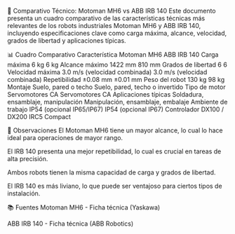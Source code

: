 🤖 Comparativo Técnico: Motoman MH6 vs ABB IRB 140
Este documento presenta un cuadro comparativo de las características técnicas más relevantes de los robots industriales Motoman MH6 y ABB IRB 140, incluyendo especificaciones clave como carga máxima, alcance, velocidad, grados de libertad y aplicaciones típicas.

📊 Cuadro Comparativo
Característica	Motoman MH6	ABB IRB 140
Carga máxima	6 kg	6 kg
Alcance máximo	1422 mm	810 mm
Grados de libertad	6	6
Velocidad máxima	3.0 m/s (velocidad combinada)	3.0 m/s (velocidad combinada)
Repetibilidad	±0.08 mm	±0.01 mm
Peso del robot	130 kg	98 kg
Montaje	Suelo, pared o techo	Suelo, pared, techo o invertido
Tipo de motor	Servomotores CA	Servomotores CA
Aplicaciones típicas	Soldadura, ensamblaje, manipulación	Manipulación, ensamblaje, embalaje
Ambiente de trabajo	IP54 (opcional IP65/IP67)	IP54 (opcional IP67)
Controlador	DX100 / DX200	IRC5 Compact

📌 Observaciones
El Motoman MH6 tiene un mayor alcance, lo cual lo hace ideal para operaciones de mayor rango.

El IRB 140 presenta una mejor repetibilidad, lo cual es crucial en tareas de alta precisión.

Ambos robots tienen la misma capacidad de carga y grados de libertad.

El IRB 140 es más liviano, lo que puede ser ventajoso para ciertos tipos de instalación.

📚 Fuentes
Motoman MH6 - Ficha técnica (Yaskawa)

ABB IRB 140 - Ficha técnica (ABB Robotics)

